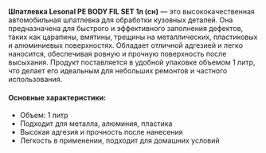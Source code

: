 **Шпатлевка Lesonal PE BODY FIL SET 1л (сн)** — это высококачественная автомобильная шпатлевка для обработки кузовных деталей. Она предназначена для быстрого и эффективного заполнения дефектов, таких как царапины, вмятины, трещины на металлических, пластиковых и алюминиевых поверхностях. Обладает отличной адгезией и легко наносится, обеспечивая ровную и прочную поверхность после высыхания. Продукт поставляется в удобной упаковке объемом 1 литр, что делает его идеальным для небольших ремонтов и частного использования.

#### Основные характеристики:

- Объем: 1 литр
- Подходит для металла, алюминия, пластика
- Высокая адгезия и прочность после нанесения
- Легкость в применении, подходит для домашних условий
